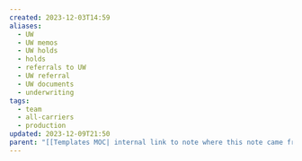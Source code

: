 ```yaml
---
created: 2023-12-03T14:59
aliases:
  - UW
  - UW memos
  - UW holds
  - holds
  - referrals to UW
  - UW referral
  - UW documents
  - underwriting
tags:
  - team
  - all-carriers
  - production
updated: 2023-12-09T21:50
parent: "[[Templates MOC| internal link to note where this note came from]]"
---
```

